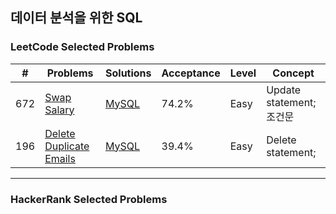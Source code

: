 ## 데이터 분석을 위한 SQL 

### LeetCode Selected Problems
 
| # | Problems | Solutions | Acceptance | Level | Concept |
|----|----------|-----------|-------|------| --------|
| 672 | [Swap Salary](https://leetcode.com/problems/swap-salary/) | [MySQL](./LeetCode/[627]Swap_Salary.sql) | 74.2% | Easy | Update statement; 조건문|
| 196 | [Delete Duplicate Emails](https://leetcode.com/problems/delete-duplicate-emails/) | [MySQL](./LeetCode/[196]Delete_Duplicate_Emails.sql) | 39.4% | Easy | Delete statement; |


---
### HackerRank Selected Problems